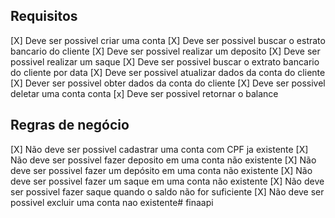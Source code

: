 ## Requisitos 

[X] Deve ser possivel criar uma conta 
[X] Deve ser possivel buscar o estrato bancario do cliente 
[X] Deve ser possivel realizar um deposito
[X] Deve ser possivel realizar um saque 
[X] Deve ser possivel buscar o extrato bancario do cliente por data 
[X] Deve ser possivel atualizar dados da conta do cliente
[X] Dever ser possivel obter dados da conta do cliente
[X] Deve ser possivel deletar uma conta conta
[x] Deve ser possivel retornar o balance



## Regras de negócio 

[X] Não deve ser possivel cadastrar uma conta com CPF ja existente 
[X] Não deve ser possivel fazer deposito em uma conta não existente
[X] Não deve ser possivel fazer um depósito em uma conta não existente
[X] Não deve ser possivel fazer um saque em uma conta não existente
[X] Não deve ser possivel fazer saque quando o saldo não for suficiente 
[X] Não deve ser possivel excluir uma conta nao existente# finaapi

